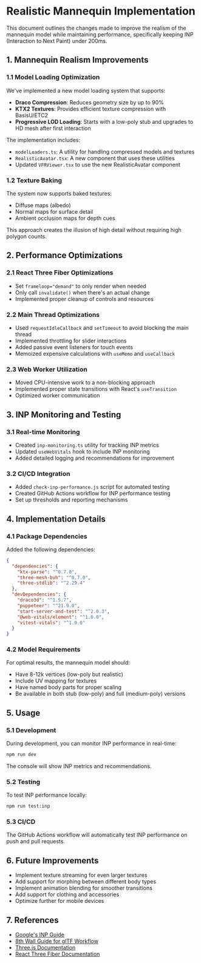 # Realistic Mannequin Implementation

This document outlines the changes made to improve the realism of the mannequin model while maintaining performance, specifically keeping INP (Interaction to Next Paint) under 200ms.

## 1. Mannequin Realism Improvements

### 1.1 Model Loading Optimization

We've implemented a new model loading system that supports:

- **Draco Compression**: Reduces geometry size by up to 90%
- **KTX2 Textures**: Provides efficient texture compression with BasisU/ETC2
- **Progressive LOD Loading**: Starts with a low-poly stub and upgrades to HD mesh after first interaction

The implementation includes:

- `modelLoaders.ts`: A utility for handling compressed models and textures
- `RealisticAvatar.tsx`: A new component that uses these utilities
- Updated `VFRViewer.tsx` to use the new RealisticAvatar component

### 1.2 Texture Baking

The system now supports baked textures:

- Diffuse maps (albedo)
- Normal maps for surface detail
- Ambient occlusion maps for depth cues

This approach creates the illusion of high detail without requiring high polygon counts.

## 2. Performance Optimizations

### 2.1 React Three Fiber Optimizations

- Set `frameloop="demand"` to only render when needed
- Only call `invalidate()` when there's an actual change
- Implemented proper cleanup of controls and resources

### 2.2 Main Thread Optimizations

- Used `requestIdleCallback` and `setTimeout` to avoid blocking the main thread
- Implemented throttling for slider interactions
- Added passive event listeners for touch events
- Memoized expensive calculations with `useMemo` and `useCallback`

### 2.3 Web Worker Utilization

- Moved CPU-intensive work to a non-blocking approach
- Implemented proper state transitions with React's `useTransition`
- Optimized worker communication

## 3. INP Monitoring and Testing

### 3.1 Real-time Monitoring

- Created `inp-monitoring.ts` utility for tracking INP metrics
- Updated `useWebVitals` hook to include INP monitoring
- Added detailed logging and recommendations for improvement

### 3.2 CI/CD Integration

- Added `check-inp-performance.js` script for automated testing
- Created GitHub Actions workflow for INP performance testing
- Set up thresholds and reporting mechanisms

## 4. Implementation Details

### 4.1 Package Dependencies

Added the following dependencies:

```json
{
  "dependencies": {
    "ktx-parse": "^0.7.0",
    "three-mesh-bvh": "^0.7.0",
    "three-stdlib": "^2.29.4"
  },
  "devDependencies": {
    "draco3d": "^1.5.7",
    "puppeteer": "^21.9.0",
    "start-server-and-test": "^2.0.3",
    "@web-vitals/element": "^1.0.0",
    "vitest-vitals": "^1.0.0"
  }
}
```

### 4.2 Model Requirements

For optimal results, the mannequin model should:

- Have 8-12k vertices (low-poly but realistic)
- Include UV mapping for textures
- Have named body parts for proper scaling
- Be available in both stub (low-poly) and full (medium-poly) versions

## 5. Usage

### 5.1 Development

During development, you can monitor INP performance in real-time:

```bash
npm run dev
```

The console will show INP metrics and recommendations.

### 5.2 Testing

To test INP performance locally:

```bash
npm run test:inp
```

### 5.3 CI/CD

The GitHub Actions workflow will automatically test INP performance on push and pull requests.

## 6. Future Improvements

- Implement texture streaming for even larger textures
- Add support for morphing between different body types
- Implement animation blending for smoother transitions
- Add support for clothing and accessories
- Optimize further for mobile devices

## 7. References

- [Google's INP Guide](https://web.dev/articles/inp)
- [8th Wall Guide for glTF Workflow](https://www.8thwall.com/docs/web-development/glb-optimization/)
- [Three.js Documentation](https://threejs.org/docs/)
- [React Three Fiber Documentation](https://docs.pmnd.rs/react-three-fiber)